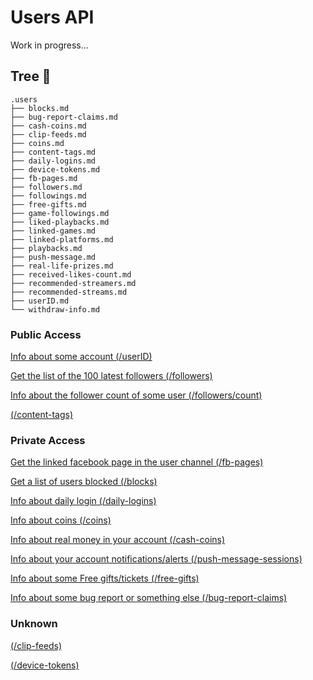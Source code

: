 # Users API

Work in progress...

## Tree 🌲

```less
.users
├── blocks.md
├── bug-report-claims.md
├── cash-coins.md
├── clip-feeds.md
├── coins.md
├── content-tags.md
├── daily-logins.md
├── device-tokens.md
├── fb-pages.md
├── followers.md
├── followings.md
├── free-gifts.md
├── game-followings.md
├── liked-playbacks.md
├── linked-games.md
├── linked-platforms.md
├── playbacks.md
├── push-message.md
├── real-life-prizes.md
├── received-likes-count.md
├── recommended-streamers.md
├── recommended-streams.md
├── userID.md
└── withdraw-info.md
```

### Public Access

[Info about some account (/userID)](./users/userID.md)

[Get the list of the 100 latest followers (/followers)](./users/followers.md)

[Info about the follower count of some user (/followers/count)](./users/followers-count.md)

[(/content-tags)](./users/content-tags.md)

### Private Access

[Get the linked facebook page in the user channel (/fb-pages)](./users/fb-pages.md)

[Get a list of users blocked (/blocks)](./users/blocks.md)

[Info about daily login (/daily-logins)](./users/daily-logins.md)

[Info about coins (/coins)](./users/coins.md)

[Info about real money in your account (/cash-coins)](./users/cash-coins.md)

[Info about your account notifications/alerts (/push-message-sessions)](./users/push-message-sessions.md)

[Info about some Free gifts/tickets (/free-gifts)](./users/free-gifts.md)

[Info about some bug report or something else (/bug-report-claims)](./users/bug-report-claims.md)

### Unknown

[(/clip-feeds)](./users/clip-feeds.md)

[(/device-tokens)](./users/device-tokens.md)

